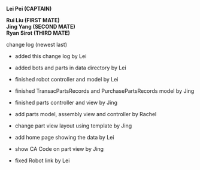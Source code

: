 **Lei Pei (CAPTAIN)**


**Rui Liu (FIRST MATE)** <br/>
**Jing Yang (SECOND MATE)** <br/>
**Ryan Sirot (THIRD MATE)**

change log (newest last)

* added this change log by Lei

* added bots and parts in data directory by Lei

* finished robot controller and model by Lei

* finished TransacPartsRecords and PurchasePartsRecords model by Jing

* finished parts controller and view by Jing

* add parts model, assembly view and controller by Rachel

* change part view layout using template by Jing

* add home page showing the data by Lei

* show CA Code on part view by Jing

* fixed Robot link by Lei

